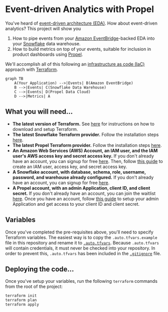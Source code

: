 # Event-driven Analytics with Propel

You've heard of [event-driven architecture (EDA)][eda]. How about event-driven
analytics? This project will show you

1. How to pipe events from your [Amazon EventBridge][eventbridge]-backed EDA
   into your [Snowflake][snowflake] data warehouse.
2. How to build metrics on top of your events, suitable for inclusion in product
   dashboards using [Propel][propel].

We'll accomplish all of this following an [infrastructure as code (IaC)][iac]
approach with [Terraform][terraform].

```mermaid
graph TB
    A(Your Application) -->|Events| B(Amazon EventBridge)
    B -->|Events| C(Snowflake Data Warehouse)
    C -->|Events| D(Propel Data Cloud)
    D -->|Metrics| A
```

## What you will need…

- **The latest version of Terraform.** See [here][download-terraform] for
  instructions on how to download and setup Terraform.
- **The latest Snowflake Terraform provider.** Follow the installation steps
  [here][terraform-provider-snowflake].
- **The latest Propel Terraform provider.** Follow the installation steps
  [here][terraform-provider-propel].
- **An Amazon Web Services (AWS) Account, an IAM user, and the IAM user's AWS
  access key and secret access key.** If you don't already have an account, you
  can signup for free [here][signup-aws]. Then, follow [this guide][access-key]
  to create an IAM user, access key, and secret access key.
- **A Snowflake account, with database, schema, role, username, password, and
  warehouse already configured.** If you don't already have an account, you can
  signup for free [here][signup-snowflake].
- **A Propel account, with an admin Application, client ID, and client secret.**
  If you don't already have an account, you can join the waitlist
  [here][signup-propel]. Once you have an account, follow
  [this guide][application-guide] to setup your admin Application and get access
  to your client ID and client secret.

## Variables

Once you've completed the pre-requisites above, you'll need to specify Terraform
variables. The easiest way is to copy the `.auto.tfvars.example` file in this
repository and rename it to [`.auto.tfvars`][tfvars-example]. Because
`.auto.tfvars` will contain credentials, it must never be checked into your
repository. In order to prevent this, `.auto.tfvars` has been included in the
[`.gitignore`][gitignore] file.

## Deploying the code…

Once you've setup your variables, run the following `terraform` commands from
the root of the project:

```
terraform init
terraform plan
terraform apply
```

[eda]: https://en.wikipedia.org/wiki/Event-driven_architecture
[eventbridge]: https://aws.amazon.com/eventbridge/
[snowflake]: https://www.snowflake.com/
[propel]: https://www.propeldata.com/
[iac]: https://en.wikipedia.org/wiki/Infrastructure_as_code
[terraform]: https://www.terraform.io/
[download-terraform]: https://www.terraform.io/downloads
[terraform-provider-snowflake]: https://github.com/Snowflake-Labs/terraform-provider-snowflake#install
[terraform-provider-propel]: https://github.com/propeldata/terraform-provider-propel
[signup-aws]: https://portal.aws.amazon.com/billing/signup
[access-key]: https://aws.amazon.com/premiumsupport/knowledge-center/create-access-key/
[signup-snowflake]: https://signup.snowflake.com/
[signup-propel]: https://www.propeldata.com/
[application-guide]: #
[tfvars-example]: .auto.tfvars.example
[gitignore]: .gitignore
